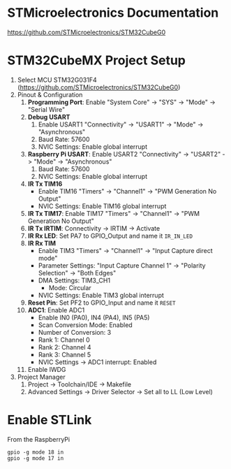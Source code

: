 # STMicroelectronics Documentation

https://github.com/STMicroelectronics/STM32CubeG0

# STM32CubeMX Project Setup

1. Select MCU STM32G031F4 (https://github.com/STMicroelectronics/STM32CubeG0)
1. Pinout & Configuration
   1. **Programming Port**: Enable "System Core" -> "SYS" -> "Mode" -> "Serial Wire"
   1. **Debug USART**
      1. Enable USART1 "Connectivity" -> "USART1" -> "Mode" -> "Asynchronous"
      1. Baud Rate: 57600
      1. NVIC Settings: Enable global interrupt
   1. **Raspberry Pi USART**: Enable USART2 "Connectivity" -> "USART2" -> "Mode" -> "Asynchronous"
      1. Baud Rate: 57600
      1. NVIC Settings: Enable global interrupt
   1. **IR Tx TIM16**
      - Enable TIM16 "Timers" -> "Channel1" -> "PWM Generation No Output"
      - NVIC Settings: Enable TIM16 global interrupt
   1. **IR Tx TIM17**: Enable TIM17 "Timers" -> "Channel1" -> "PWM Generation No Output"
   1. **IR Tx IRTIM**: Connectivity -> IRTIM -> Activate
   1. **IR Rx LED**: Set PA7 to GPIO_Output and name it `IR_IN_LED`
   1. **IR Rx TIM**
      - Enable TIM3 "Timers" -> "Channel1" -> "Input Capture direct mode"
      - Parameter Settings: "Input Capture Channel 1" -> "Polarity Selection" -> "Both Edges"
      - DMA Settings: TIM3_CH1
        - Mode: Circular
      - NVIC Settings: Enable TIM3 global interrupt 
   1. **Reset Pin**: Set PF2 to GPIO_Input and name it `RESET`
   1. **ADC1**: Enable ADC1
      - Enable IN0 (PA0), IN4 (PA4), IN5 (PA5)
      - Scan Conversion Mode: Enabled
      - Number of Conversion: 3
      - Rank 1: Channel 0
      - Rank 2: Channel 4
      - Rank 3: Channel 5
      - NVIC Settings -> ADC1 interrupt: Enabled
   1. Enable IWDG
1. Project Manager
   1. Project -> Toolchain/IDE -> Makefile
   1. Advanced Settings -> Driver Selector -> Set all to LL (Low Level)

# Enable STLink

From the RaspberryPi
```
gpio -g mode 18 in
gpio -g mode 17 in
```
